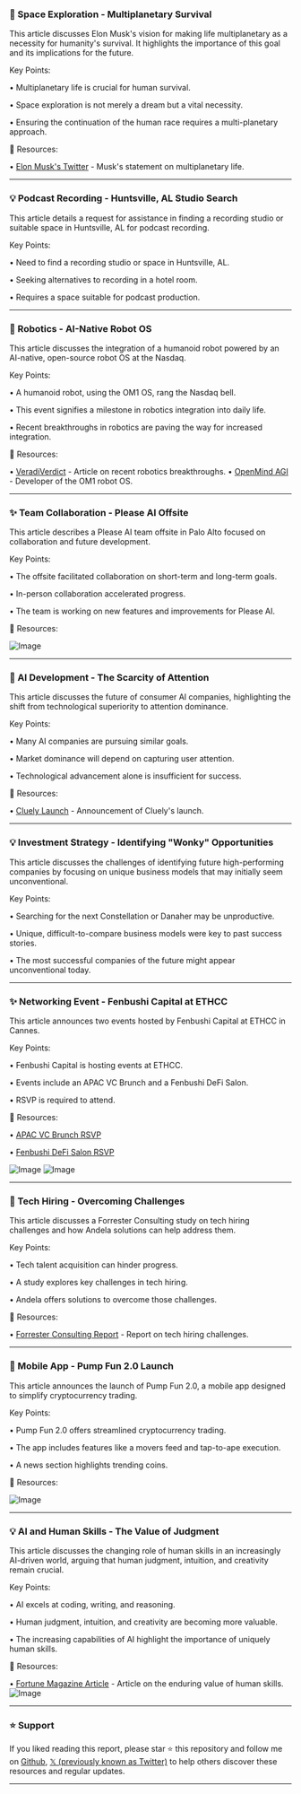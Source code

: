 ### 🚀 Space Exploration - Multiplanetary Survival

This article discusses Elon Musk's vision for making life multiplanetary as a necessity for humanity's survival.  It highlights the importance of this goal and its implications for the future.

Key Points:

• Multiplanetary life is crucial for human survival.


•  Space exploration is not merely a dream but a vital necessity.


• Ensuring the continuation of the human race requires a multi-planetary approach.


🔗 Resources:

• [Elon Musk's Twitter](https://x.com/mentorcapital1/status/1938709774490853388) -  Musk's statement on multiplanetary life.


---

### 💡 Podcast Recording - Huntsville, AL Studio Search

This article details a request for assistance in finding a recording studio or suitable space in Huntsville, AL for podcast recording.

Key Points:

• Need to find a recording studio or space in Huntsville, AL.


• Seeking alternatives to recording in a hotel room.


• Requires a space suitable for podcast production.



---

### 🤖 Robotics - AI-Native Robot OS

This article discusses the integration of a humanoid robot powered by an AI-native, open-source robot OS at the Nasdaq.

Key Points:

• A humanoid robot, using the OM1 OS, rang the Nasdaq bell.


• This event signifies a milestone in robotics integration into daily life.


• Recent breakthroughs in robotics are paving the way for increased integration.


🔗 Resources:

• [VeradiVerdict](https://x.com/veradittakit/status/1938659252089868507) - Article on recent robotics breakthroughs.
• [OpenMind AGI](https://x.com/openmind_agi) - Developer of the OM1 robot OS.


---

### ✨ Team Collaboration - Please AI Offsite

This article describes a Please AI team offsite in Palo Alto focused on collaboration and future development.

Key Points:

• The offsite facilitated collaboration on short-term and long-term goals.


• In-person collaboration accelerated progress.


• The team is working on new features and improvements for Please AI.


🔗 Resources:

![Image](https://pbs.twimg.com/amplify_video_thumb/1936097608654577664/img/APaSSis8tbftlKtJ.jpg)


---

### 🤖 AI Development - The Scarcity of Attention

This article discusses the future of consumer AI companies, highlighting the shift from technological superiority to attention dominance.

Key Points:

• Many AI companies are pursuing similar goals.


• Market dominance will depend on capturing user attention.


• Technological advancement alone is insufficient for success.


🔗 Resources:

• [Cluely Launch](https://x.com/im_roy_lee/status/1938653273214566858) - Announcement of Cluely's launch.


---

### 💡 Investment Strategy - Identifying "Wonky" Opportunities

This article discusses the challenges of identifying future high-performing companies by focusing on unique business models that may initially seem unconventional.

Key Points:

• Searching for the next Constellation or Danaher may be unproductive.


•  Unique, difficult-to-compare business models were key to past success stories.


•  The most successful companies of the future might appear unconventional today.



---

### ✨ Networking Event - Fenbushi Capital at ETHCC

This article announces two events hosted by Fenbushi Capital at ETHCC in Cannes.

Key Points:

• Fenbushi Capital is hosting events at ETHCC.


• Events include an APAC VC Brunch and a Fenbushi DeFi Salon.


• RSVP is required to attend.


🔗 Resources:

• [APAC VC Brunch RSVP](http://lu.ma/6dmsonz7)


• [Fenbushi DeFi Salon RSVP](http://lu.ma/0k6gcahi)


![Image](https://pbs.twimg.com/media/Gud__MoXUAA-yIX?format=jpg&name=small)
![Image](https://pbs.twimg.com/media/Gud__MiWgAARhl-?format=jpg&name=small)


---

### 🤖 Tech Hiring - Overcoming Challenges

This article discusses a Forrester Consulting study on tech hiring challenges and how Andela solutions can help address them.

Key Points:

• Tech talent acquisition can hinder progress.


• A study explores key challenges in tech hiring.


• Andela offers solutions to overcome those challenges.


🔗 Resources:

• [Forrester Consulting Report](https://x.com/Andela/status/1938658645153141152) -  Report on tech hiring challenges.


---

### 🚀 Mobile App - Pump Fun 2.0 Launch

This article announces the launch of Pump Fun 2.0, a mobile app designed to simplify cryptocurrency trading.

Key Points:

• Pump Fun 2.0 offers streamlined cryptocurrency trading.


• The app includes features like a movers feed and tap-to-ape execution.


•  A news section highlights trending coins.


🔗 Resources:

![Image](https://pbs.twimg.com/amplify_video_thumb/1938608781312557056/img/HIzN4xxAjFLDgiKl.jpg)


---

### 💡 AI and Human Skills - The Value of Judgment

This article discusses the changing role of human skills in an increasingly AI-driven world, arguing that human judgment, intuition, and creativity remain crucial.

Key Points:

• AI excels at coding, writing, and reasoning.


•  Human judgment, intuition, and creativity are becoming more valuable.


• The increasing capabilities of AI highlight the importance of uniquely human skills.


🔗 Resources:

• [Fortune Magazine Article](https://fortune.com/2025/06/27/ai-agents-human-skills/?abc123…) -  Article on the enduring value of human skills.
![Image](https://pbs.twimg.com/media/GudgRocagAALkgP?format=jpg&name=900x900)


---

### ⭐️ Support

If you liked reading this report, please star ⭐️ this repository and follow me on [Github](https://github.com/Drix10), [𝕏 (previously known as Twitter)](https://x.com/DRIX_10_) to help others discover these resources and regular updates.

---